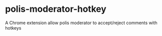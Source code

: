 # polis-moderator-hotkey
A Chrome extension allow polis moderator to accept/reject comments with hotkeys
